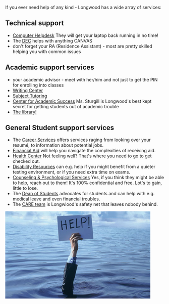 If you ever need help of any kind - Longwood has a wide array of services:

Technical support
-----------------

*   [Computer Helpdesk](http://www.longwood.edu/usersupport/) They will get your laptop back running in no time!
*   The [DEC](http://www.longwood.edu/dec/contact-us/) helps with anything CANVAS
*   don't forget your RA (Residence Assistant) - most are pretty skilled helping you with common issues

Academic support services
-------------------------

*   your academic advisor - meet with her/him and not just to get the PIN for enrolling into classes
*   [Writing Center](http://www.longwood.edu/academicsuccess/writing-center/)
*   [Subject Tutoring](http://blogs.longwood.edu/subjecttutoring/)
*   [Center for Academic Success](http://www.longwood.edu/academicsuccess/) Ms. Sturgill is Longwood's best kept secret for getting students out of academic trouble
*   [The library!](https://libguides.longwood.edu/home)

General Student support services
--------------------------------

*   The [Career Services](http://www.longwood.edu/career/) offers services raging from looking over your resumé, to information about potential jobs.
*   [Financial Aid](https://www.longwood.edu/financialaid/) will help you navigate the complexities of receiving aid. 
*   [Health Center](http://www.longwood.edu/health/) Not feeling well? That's where you need to go to get checked out.
*   [Disability Resources](http://www.longwood.edu/disability/) can e.g. help if you might benefit from a quieter testing environment, or if you need extra time on exams.
*   [Counseling & Psychological Services](http://www.longwood.edu/caps/) Yes, if you think they might be able to help, reach out to them! It's 100% confidential and free. Lot's to gain, little to lose.
*   The [Dean of Students](http://www.longwood.edu/dos/) advocates for students and can help with e.g. medical leave and even financial troubles.
* The [CARE team](http://www.longwood.edu/dos/student-issues/care-team/) is Longwiood's safety net that leaves nobody behind.

  

![](.\help.jpeg)




